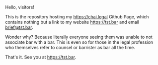 Hello, visitors!

This is the repository hosting my https://chai.legal Github Page, which contains nothing but a link to my website https://tst.bar and email brief@tst.bar.

Wonder why? Because literally everyone seeing them was unable to not associate bar with a bar. This is even so for those in the legal profession who themselves refer to counsel or barrister as bar all the time.

That's it. See you at https://tst.bar.
